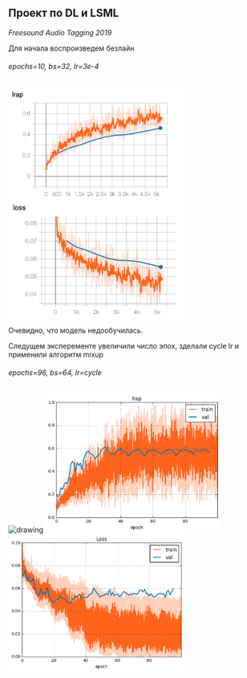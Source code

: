 ## Проект по DL и LSML 
*Freesound Audio Tagging 2019*

Для начала воспроизведем безлайн 

######  epochs=10, bs=32, lr=3e-4

<img src="./img/lrap.png" alt="drawing" width="350"/> <img src="./img/loss.png" alt="drawing" width="350"/>

Очевидно, что модель недообучилась. 

Следущем эксперементе увеличили число эпох, зделали cycle lr и применили алгоритм mixup 

######  epochs=96, bs=64, lr=cycle

<img src="./img/cycle_lr.png" alt="drawing" width="350"/>
<img src="./img/lrap_mixup.png" alt="drawing" width="350"/> <img src="./img/loss_mixup.png" alt="drawing" width="350"/>




